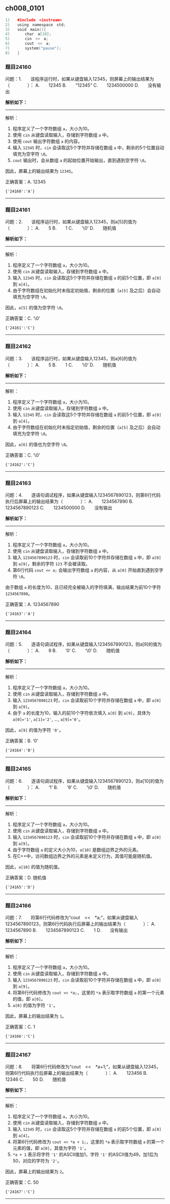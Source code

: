 ## ch008_0101
``` c++
1)　　#include　<iostream>
2)　　using　namespace　std;
3)　　void　main(){
4)　　　　char　a[10];
5)　　　　cin　>>　a;
6)　　　　cout　<<　a;
7)　　　　system("pause");
8)　　}

```
### 题目24160
问题：1.　　该程序运行时，如果从键盘输入12345，则屏幕上的输出结果为（　　　　）：
A.　　12345
B.　　“12345”
C.　　1234500000
D.　　没有输出


**解析如下：**

------

解析：
1. 程序定义了一个字符数组 `a`，大小为10。
2. 使用 `cin` 从键盘读取输入，存储到字符数组 `a` 中。
3. 使用 `cout` 输出字符数组 `a` 的内容。
4. 输入 `12345` 时，`cin` 会读取这5个字符并存储在数组 `a` 中，剩余的5个位置自动填充为空字符 `\0`。
5. `cout` 输出时，会从数组 `a` 的起始位置开始输出，直到遇到空字符 `\0`。

因此，屏幕上的输出结果为 `12345`。

正确答案：A. 12345

```plaintext
{'24160':'A'}
```

------

### 题目24161
问题：2.　　该程序运行时，如果从键盘输入12345，则a[5]的值为（　　　　）：
A.　　5
B.　　1
C.　　‘\\0’
D.　　随机值


**解析如下：**

------

解析：
1. 程序定义了一个字符数组 `a`，大小为10。
2. 使用 `cin` 从键盘读取输入，存储到字符数组 `a` 中。
3. 输入 `12345` 时，`cin` 会读取这5个字符并存储在数组 `a` 的前5个位置，即 `a[0]` 到 `a[4]`。
4. 由于字符数组在初始化时未指定初始值，剩余的位置（`a[5]` 及之后）会自动填充为空字符 `\0`。

因此，`a[5]` 的值为空字符 `\0`。

正确答案：C. ‘\\0’

```plaintext
{'24161':'C'}
```

------

### 题目24162
问题：3.　　该程序运行时，如果从键盘输入12345，则a[6]的值为（　　　　）：
A.　　5
B.　　1
C.　　‘\\0’
D.　　随机值


**解析如下：**

------

解析：
1. 程序定义了一个字符数组 `a`，大小为10。
2. 使用 `cin` 从键盘读取输入，存储到字符数组 `a` 中。
3. 输入 `12345` 时，`cin` 会读取这5个字符并存储在数组 `a` 的前5个位置，即 `a[0]` 到 `a[4]`。
4. 由于字符数组在初始化时未指定初始值，剩余的位置（`a[5]` 及之后）会自动填充为空字符 `\0`。

因此，`a[6]` 的值也为空字符 `\0`。

正确答案：C. ‘\\0’

```plaintext
{'24162':'C'}
```

------

### 题目24163
问题：4.　　逐语句调试程序，如果从键盘输入1234567890123，则第6行代码执行后屏幕上的输出结果为（　　　　）：
A.　　1234567890
B.　　1234567890123
C.　　1234500000
D.　　没有输出


**解析如下：**

------

解析：
1. 程序定义了一个字符数组 `a`，大小为10。
2. 使用 `cin` 从键盘读取输入，存储到字符数组 `a` 中。
3. 输入 `1234567890123` 时，`cin` 会读取前10个字符并存储在数组 `a` 中，即 `a[0]` 到 `a[9]`，剩余的字符 `123` 不会被读取。
4. 第6行代码 `cout << a;` 会输出字符数组 `a` 的内容，从 `a[0]` 开始直到遇到空字符 `\0`。

由于数组 `a` 的长度为10，且已经完全被输入的字符填满，输出结果为前10个字符 `1234567890`。

正确答案：A. 1234567890

```plaintext
{'24163':'A'}
```

------

### 题目24164
问题：5.　　逐语句调试程序，如果从键盘输入1234567890123，则a[9]的值为（　　　　）：
A.　　9
B.　　‘0’
C.　　‘\\0’
D.　　随机值


**解析如下：**

------

解析：
1. 程序定义了一个字符数组 `a`，大小为10。
2. 使用 `cin` 从键盘读取输入，存储到字符数组 `a` 中。
3. 输入 `1234567890123` 时，`cin` 会读取前10个字符并存储在数组 `a` 中，即 `a[0]` 到 `a[9]`。
4. 由于 `a` 的长度为10，输入的前10个字符依次填入 `a[0]` 到 `a[9]`，具体为 `a[0]='1'`, `a[1]='2'`, ..., `a[9]='0'`。

因此，`a[9]` 的值为字符 `'0'`。

正确答案：B. ‘0’

```plaintext
{'24164':'B'}
```

------

### 题目24165
问题：6.　　逐语句调试程序，如果从键盘输入1234567890123，则a[10]的值为（　　　　）：
A.　　‘1’
B.　　‘9’
C.　　‘\\0’
D.　　随机值


**解析如下：**

------

解析：
1. 程序定义了一个字符数组 `a`，大小为10。
2. 使用 `cin` 从键盘读取输入，存储到字符数组 `a` 中。
3. 输入 `1234567890123` 时，`cin` 会读取前10个字符并存储在数组 `a` 中，即 `a[0]` 到 `a[9]`。
4. 由于字符数组 `a` 的定义大小为10，`a[10]` 是数组边界之外的元素。
5. 在C++中，访问数组边界之外的元素是未定义行为，其值可能是随机值。

因此，`a[10]` 的值为随机值。

正确答案：D. 随机值

```plaintext
{'24165':'D'}
```

------

### 题目24166
问题：7.　　将第6行代码修改为“cout　<<　*a;”，如果从键盘输入1234567890123，则第6行代码执行后屏幕上的输出结果为（　　　　）：
A.　　1234567890
B.　　1234567890123
C.　　1
D.　　没有输出


**解析如下：**

------

解析：
1. 程序定义了一个字符数组 `a`，大小为10。
2. 使用 `cin` 从键盘读取输入，存储到字符数组 `a` 中。
3. 输入 `1234567890123` 时，`cin` 会读取前10个字符并存储在数组 `a` 中，即 `a[0]` 到 `a[9]`。
4. 将第6行代码修改为 `cout << *a;`，这里的 `*a` 表示取字符数组 `a` 的第一个元素的值，即 `a[0]`。
5. `a[0]` 的值为字符 `'1'`。

因此，屏幕上的输出结果为 `1`。

正确答案：C. 1

```plaintext
{'24166':'C'}
```

------

### 题目24167
问题：8.　　将第6行代码修改为“cout　<<　*a+1;”，如果从键盘输入12345，则第6行代码执行后屏幕上的输出结果为（　　　　）：
A.　　123456
B.　　12346
C.　　50
D.　　随机值


**解析如下：**

------

解析：
1. 程序定义了一个字符数组 `a`，大小为10。
2. 使用 `cin` 从键盘读取输入，存储到字符数组 `a` 中。
3. 输入 `12345` 时，`cin` 会读取这5个字符并存储在数组 `a` 的前5个位置，即 `a[0]` 到 `a[4]`。
4. 将第6行代码修改为 `cout << *a + 1;`，这里的 `*a` 表示取字符数组 `a` 的第一个元素的值，即 `a[0]`，其值为字符 `'1'`。
5. `*a + 1` 表示将字符 `'1'` 的ASCII值加1，字符 `'1'` 的ASCII值为49，加1后为50，对应的字符为 `'2'`。

因此，屏幕上的输出结果为 `2`。

正确答案：C. 50

```plaintext
{'24167':'C'}
```

------

